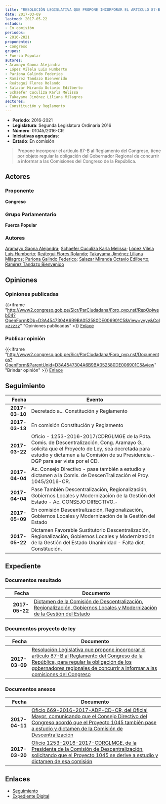 ```yaml
---
title: "RESOLUCIÓN LEGISLATIVA QUE PROPONE INCORPORAR EL ARTÍCULO 87-B AL REGLAMENTO DEL CONGESO DE LA REPÚBLICA, PARA REGULAR LA OBLIGACIÓN DE LOS GOBERNADORES REGIONALES DE CONCURRIR A INFORMAR A LAS COMISIONES DEL CONGRES0"
date: 2017-03-09
lastmod: 2017-05-22
estados:
- En comisión
periodos:
- 2016-2021
proponentes:
- Congreso
grupos:
- Fuerza Popular
autores:
- Aramayo Gaona Alejandra
- López Vilela Luis Humberto
- Pariona Galindo Federico
- Ramírez Tandazo Bienvenido
- Reátegui Flores Rolando
- Salazar Miranda Octavio Edilberto
- Schaefer Cuculiza Karla Melissa
- Takayama Jiménez Liliana Milagros
sectores:
- Constitución y Reglamento
---
```

- **Periodo**: 2016-2021
- **Legislatura**: Segunda Legislatura Ordinaria 2016
- **Número**: 01045/2016-CR
- **Iniciativas agrupadas**: 
- **Estado**: En comisión

> Propone incorporar el artículo 87-B al Reglamento del Congreso, tiene por objeto regular la obligación del Gobernador Regional de concurrir a informar a las Comisiones del Congreso de la República.


## Actores

### Proponente

**Congreso**

### Grupo Parlamentario

**Fuerza Popular**

### Autores

[Aramayo Gaona Alejandra](mailto:mailto:maramayo@congreso.gob.pe); [Schaefer Cuculiza Karla Melissa](mailto:mailto:kschaefer@congreso.gob.pe); [López Vilela Luis Humberto](mailto:mailto:llopezv@congreso.gob.pe); [Reátegui Flores Rolando](mailto:mailto:rreategui@congreso.gob.pe); [Takayama Jiménez Liliana Milagros](mailto:mailto:ltakayama@congreso.gob.pe); [Pariona Galindo Federico](mailto:mailto:fpariona@congreso.gob.pe); [Salazar Miranda Octavio Edilberto](mailto:mailto:osalazar@congreso.gob.pe); [Ramírez Tandazo Bienvenido](mailto:mailto:bramirez@congreso.gob.pe)

## Opiniones

### Opiniones publicadas

{{<iframe "http://www2.congreso.gob.pe/Sicr/ParCiudadana/Foro_pvp.nsf/RepOpiweb04?OpenForm&Db=D3A4547304A6B9BA052580DE006901C5&View=yyyy&Col=zzzzz" "Opiniones publicadas" >}}
[Enlace](http://www2.congreso.gob.pe/Sicr/ParCiudadana/Foro_pvp.nsf/RepOpiweb04?OpenForm&Db=D3A4547304A6B9BA052580DE006901C5&View=yyyy&Col=zzzzz)

### Publicar opinión

{{<iframe "http://www2.congreso.gob.pe/Sicr/ParCiudadana/Foro_pvp.nsf/Documentos?OpenForm&ParentUnid=D3A4547304A6B9BA052580DE006901C5&view" "Brindar opinión" >}}
[Enlace](http://www2.congreso.gob.pe/Sicr/ParCiudadana/Foro_pvp.nsf/Documentos?OpenForm&ParentUnid=D3A4547304A6B9BA052580DE006901C5&view)


## Seguimiento

| Fecha | Evento |
|------:|--------|
| **2017-03-10** | Decretado a... Constitución y Reglamento |
| **2017-03-13** | En comisión Constitución y Reglamento |
| **2017-03-22** | Oficio - 1253-2016-2017/CDRGLMGE de la Pdta. Comis. de Descentralización, Cong. Aramayo G., solicita que el Proyecto de Ley, sea decretada para estudio y dictamen a la Comisión de su Presidencia.-DGP para ser vista por el CD. |
| **2017-04-04** | Ac. Consejo Directivo - pase también a estudio y dictamen a la Comis. de DescenTralización el Proy. 1045/2016-CR. |
| **2017-04-04** | Pase También Descentralización, Regionalización, Gobiernos Locales y Modernización de la Gestión del Estado - Ac. CONSEJO DIRECTIVO.- |
| **2017-05-09** | En comisión Descentralización, Regionalización, Gobiernos Locales y Modernización de la Gestión del Estado |
| **2017-05-22** | Dictamen Favorable Sustitutorio Descentralización, Regionalización, Gobiernos Locales y Modernización de la Gestión del Estado Unanimidad - Falta dict. Constitución. |

## Expediente

### Documentos resultado

| Fecha | Documento |
|------:|-----------|
| **2017-05-22** | [Dictamen de la Comisión de Descentralización, Regionalización, Gobiernos Locales y Modernización de la Gestión del Estado](http://www.leyes.congreso.gob.pe/Documentos/2016_2021/Dictamenes/Proyectos_de_Ley/01045DC08MAY20170522.pdf) |

### Documentos proyecto de ley

| Fecha | Documento |
|------:|-----------|
| **2017-03-09** | [Resolución Legislativa que propone incorporar el artículo 87-B al Reglamento del Congreso de la República, para regular la obligación de los gobernadores regionales de concurrir a informar a las comisiones del Congreso](http://www.leyes.congreso.gob.pe/Documentos/2016_2021/Proyectos_de_Ley_y_de_Resoluciones_Legislativas/PL0104520170309.pdf) |

### Documentos anexos

| Fecha | Documento |
|------:|-----------|
| **2017-04-11** | [Oficio 669-2016-2017-ADP-CD-CR, del Oficial Mayor, comunicando que el Consejo Directivo del Congreso acordó que el Proyecto 1045 también pase a estudio y dictamen de la Comisión de Descentralización](http://www.leyes.congreso.gob.pe/Documentos/2016_2021/Oficios/Oficialia_Mayor/OFICIO-669-2016-2017-ADP-CD-CR.pdf) |
| **2017-03-20** | [Oficio 1253-2016-2017-CDRGLMGE, de la Presidenta de la Comisión de Descentralización, solicitando que el Proyecto 1045 se derive a estudio y dictamen de esa comisión](http://www.leyes.congreso.gob.pe/Documentos/2016_2021/Oficios/Comisiones_Ordinarias/OFICIO-1253-2016-2017-CDRGLMGE..pdf) |

## Enlaces

- [Seguimiento](http://www2.congreso.gob.pe/Sicr/TraDocEstProc/CLProLey2016.nsf/f7fff46988ca05b1052578e100829cc7/00d9448ddef4218d052580de006bede9?OpenDocument)
- [Expediente Digital](http://www2.congreso.gob.pe/Sicr/TraDocEstProc/Expvirt_2011.nsf/visbusqptramdoc1621/01045?opendocument)

